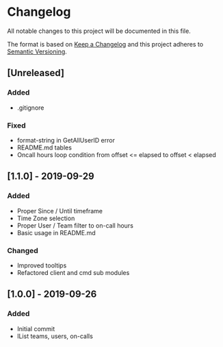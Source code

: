 # Changelog
All notable changes to this project will be documented in this file.

The format is based on [Keep a Changelog](http://keepachangelog.com/en/1.0.0/)
and this project adheres to [Semantic Versioning](http://semver.org/spec/v2.0.0.html).

## [Unreleased]
### Added
- .gitignore

### Fixed
- format-string in GetAllUserID error
- README.md tables
- Oncall hours loop condition from offset <= elapsed to offset < elapsed

## [1.1.0] - 2019-09-29
### Added
- Proper Since / Until timeframe
- Time Zone selection
- Proper User / Team filter to on-call hours
- Basic usage in README.md

### Changed
- Improved tooltips
- Refactored client and cmd sub modules

## [1.0.0] - 2019-09-26
### Added
- Initial commit
- lList teams, users, on-calls